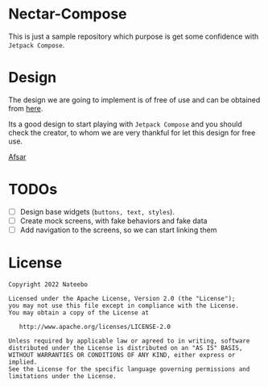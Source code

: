 # Nectar-Compose

This is just a sample repository which purpose is get some confidence with `Jetpack Compose`.

# Design

The design we are going to implement is of free of use and can be obtained from [here](https://www.figma.com/community/file/882645007956337261).

Its a good design to start playing with `Jetpack Compose` and you should check the creator, to whom we are very thankful for let this design for free use.

[Afsar](https://www.figma.com/@imshuvo97)


# TODOs

- [ ] Design base widgets (`buttons, text, styles`).
- [ ] Create mock screens, with fake behaviors and fake data
- [ ] Add navigation to the screens, so we can start linking them

# License

    Copyright 2022 Nateebo

    Licensed under the Apache License, Version 2.0 (the "License");
    you may not use this file except in compliance with the License.
    You may obtain a copy of the License at

       http://www.apache.org/licenses/LICENSE-2.0

    Unless required by applicable law or agreed to in writing, software
    distributed under the License is distributed on an "AS IS" BASIS,
    WITHOUT WARRANTIES OR CONDITIONS OF ANY KIND, either express or implied.
    See the License for the specific language governing permissions and
    limitations under the License.